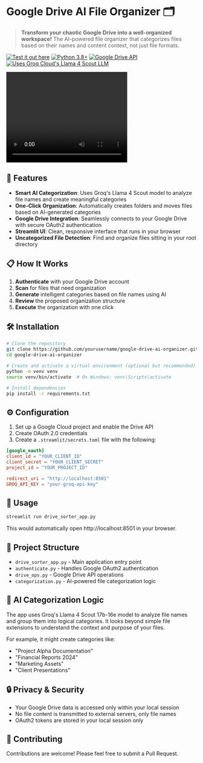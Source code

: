 # Google Drive AI File Organizer 🗂️

> **Transform your chaotic Google Drive into a well-organized workspace!** The AI-powered file organizer that categorizes files based on their names and content context, not just file formats.

[![Test it out here](https://img.shields.io/badge/Made%20with-Streamlit-FF4B4B.svg)](https://gdrive-organizer.streamlit.app/)
[![Python 3.8+](https://img.shields.io/badge/Python-3.8+-blue.svg)](https://www.python.org/downloads/)
[![Google Drive API](https://img.shields.io/badge/Google%20Drive-API-green.svg)](https://developers.google.com/drive/api)
[![Uses Groq Cloud's Llama 4 Scout LLM](https://img.shields.io/badge/LLM-Groq-purple.svg)](https://console.groq.com/playground)

<video width="320" height="240" controls>
  <source src="Gdrive-Demo.mp4" type="video/mp4">
  Your browser does not support the video tag.
</video>

## 🚀 Features

- **Smart AI Categorization**: Uses Groq's Llama 4 Scout model to analyze file names and create meaningful categories
- **One-Click Organization**: Automatically creates folders and moves files based on AI-generated categories
- **Google Drive Integration**: Seamlessly connects to your Google Drive with secure OAuth2 authentication
- **Streamlit UI**: Clean, responsive interface that runs in your browser
- **Uncategorized File Detection**: Find and organize files sitting in your root directory

## 📋 How It Works

1. **Authenticate** with your Google Drive account
2. **Scan** for files that need organization
3. **Generate** intelligent categories based on file names using AI
4. **Review** the proposed organization structure
5. **Execute** the organization with one click

## 🛠️ Installation

```bash
# Clone the repository
git clone https://github.com/yourusername/google-drive-ai-organizer.git
cd google-drive-ai-organizer

# Create and activate a virtual environment (optional but recommended)
python -m venv venv
source venv/bin/activate  # On Windows: venv\Scripts\activate

# Install dependencies
pip install -r requirements.txt
```

## ⚙️ Configuration

1. Set up a Google Cloud project and enable the Drive API
2. Create OAuth 2.0 credentials
3. Create a `.streamlit/secrets.toml` file with the following:

```toml
[google_oauth]
client_id = "YOUR_CLIENT_ID"
client_secret = "YOUR_CLIENT_SECRET"
project_id = "YOUR_PROJECT_ID"

redirect_uri = "http://localhost:8501"
GROQ_API_KEY = "your-groq-api-key"
```

## 🚀 Usage

```bash
streamlit run drive_sorter_app.py
```

This would automatically open http://localhost:8501 in your browser.

## 🧩 Project Structure

- `drive_sorter_app.py` - Main application entry point
- `authenticate.py` - Handles Google OAuth2 authentication
- `drive_ops.py` - Google Drive API operations
- `categorization.py` - AI-powered file categorization logic

## 🧠 AI Categorization Logic

The app uses Groq's Llama 4 Scout 17b-16e model to analyze file names and group them into logical categories. It looks beyond simple file extensions to understand the context and purpose of your files.

For example, it might create categories like:
- "Project Alpha Documentation"
- "Financial Reports 2024"
- "Marketing Assets"
- "Client Presentations"

## 🔒 Privacy & Security

- Your Google Drive data is accessed only within your local session
- No file content is transmitted to external servers, only file names
- OAuth2 tokens are stored in your local session only

## 🤝 Contributing

Contributions are welcome! Please feel free to submit a Pull Request.
